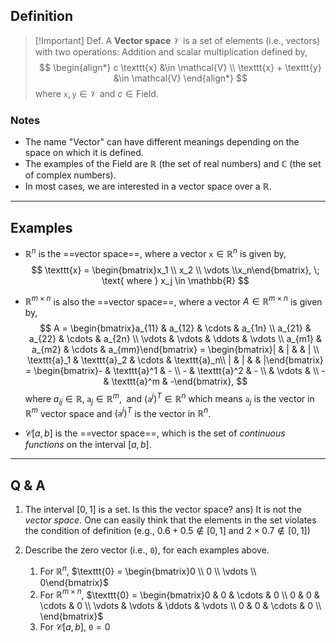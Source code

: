 ## Definition

> [!Important] Def.
> A **Vector space** $\mathcal{V}$ is a set of elements (i.e., vectors) with two operations:
> Addition and scalar multiplication defined by,
> $$
> \begin{align*}
> c \texttt{x} &\in \mathcal{V} \\
> \texttt{x} + \texttt{y} &\in \mathcal{V}
> \end{align*}
> $$
> where $\texttt{x}, \texttt{y} \in \mathcal{V}$ and $c \in \text{Field}$.

### Notes
- The name "Vector" can have different meanings depending on the space on which it is defined. 
- The examples of the $\text{Field}$ are $\mathbb{R}$ (the set of real numbers) and $\mathbb{C}$ (the set of complex numbers).
- In most cases, we are interested in a vector space over a $\mathbb{R}$.

---

## Examples

- $\mathbb{R}^n$ is the ==vector space==, where a vector $\texttt{x} \in \mathbb{R}^n$ is given by,
$$
\texttt{x} = \begin{bmatrix}x_1 \\ x_2 \\ \vdots \\x_n\end{bmatrix}, \; \text{ where } x_j \in \mathbb{R}
$$
- $\mathbb{R}^{m \times n}$ is also the ==vector space==, where a vector $A \in \mathbb{R}^{m\times n}$ is given by,
$$
A = \begin{bmatrix}a_{11} & a_{12} & \cdots & a_{1n} \\ a_{21} & a_{22} & \cdots & a_{2n} \\ \vdots & \vdots & \ddots & \vdots \\ a_{m1} & a_{m2} & \cdots & a_{mm}\end{bmatrix} = \begin{bmatrix}| & | & & | \\ \texttt{a}_1 & \texttt{a}_2 & \cdots & \texttt{a}_n\\ | & | & & |\end{bmatrix} = \begin{bmatrix}- & \texttt{a}^1 & - \\ - & \texttt{a}^2 & - \\ & \vdots & \\ - & \texttt{a}^m & -\end{bmatrix},
$$
where $a_{ij} \in \mathbb{R}, \; \texttt{a}_j \in \mathbb{R}^m, \; \text{ and } (\texttt{a}^j)^T \in \mathbb{R}^n$ which means $\texttt{a}_j$ is the vector in $\mathbb{R}^m$ vector space and $(\texttt{a}^j)^T$ is the vector in $\mathbb{R}^n$.

- $\mathcal{C}[a, b]$ is the ==vector space==, which is the set of *continuous functions* on the interval $[a, b]$.

---
## Q & A

1. The interval $[0, 1]$ is a set. Is this the vector space?
ans) It is not the *vector space*. One can easily think that the elements in the set violates the condition of definition (e.g., $0.6 + 0.5 \notin [0, 1]$ and $2 \times 0.7 \notin [0, 1]$)

2. Describe the zero vector (i.e., $\texttt{0}$), for each examples above. 
	1. For $\mathbb{R}^n$, $\texttt{0} = \begin{bmatrix}0 \\ 0 \\ \vdots \\ 0\end{bmatrix}$
	2. For $\mathbb{R}^{m \times n}$, $\texttt{0} = \begin{bmatrix}0 & 0 & \cdots & 0 \\ 0 & 0 & \cdots & 0 \\ \vdots & \vdots & \ddots & \vdots \\ 0 & 0 & \cdots & 0 \\ \end{bmatrix}$
	3. For $\mathcal{C}[a, b]$, $\texttt{0} = 0$
